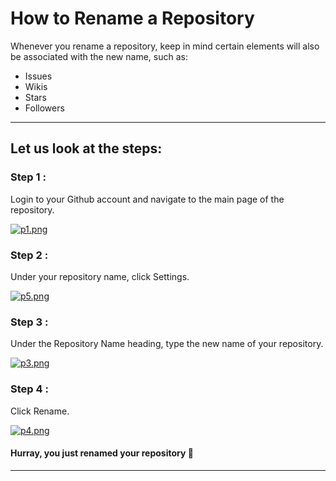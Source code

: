# How to Rename a Repository

Whenever you rename a repository, keep in mind certain elements will also be associated with the new name, such as:
- Issues
- Wikis
- Stars 
- Followers


------------

##  Let us look at the steps:


### Step 1 : 
Login to your Github account and navigate to the main page of the repository.

[![p1.png](https://i.postimg.cc/52WKXFD6/p1.png)](https://postimg.cc/vcXtjDYs)

### Step 2 :
Under your repository name, click  Settings.

[![p5.png](https://i.postimg.cc/sgb7tSfH/p5.png)](https://postimg.cc/gxqxhxZ3)

### Step 3 :
Under the Repository Name heading, type the new name of your repository.

[![p3.png](https://i.postimg.cc/R0Q4qHdR/p3.png)](https://postimg.cc/qtR95g9h)

### Step 4 :
Click Rename. 

[![p4.png](https://i.postimg.cc/q7CXRwZd/p4.png)](https://postimg.cc/5HbFKBVP)


#### Hurray, you just renamed your repository 🎉  



------------

